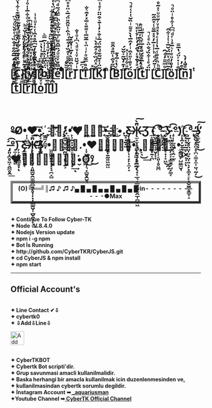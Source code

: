 </br>
</br>
</br>
</br>
</br>
<h1>[̲̿̑̒ͩ̅̑͂̐ͣ̐̏͑ͭͤ̀ͧ́͐̈C̲̅ͬ͌ͭ̇͊ͤͬ̃̓͒͌ͩ̓̈́]̌ͤ̃ͪ͛̍ͩ̓̉̒ͦͧ[̲̅ͦ͌ͪ̔ͨ̔̓ͤ̈́ͯ̈͆̆ͪ͑ͨ͋̅̍̍ͦ͗̈ͭ̈̈́̚̚y̲ͩͧ̌̔̒ͯͫ̇ͣ͐ͦͮͪ̌̅ͧ̚]̋ͮ̐̌[̲̑̈ͯͫ͆ͤ̽ͭ̔͐̅b̲̈́̏̆̇̍̏͊̾̍̍̅̿͛]͐ͮͫ̊̋̉̈̓̔̆̚[̲̅̀̐̈́̽ͭͮ̓̾ͫ̂ͣͮ̉͆̊͆ͫ̓̆̚e̲̓̅̂̄ͮͧͧ́̏̅̑͌ͬ̅ͮ̈̑͋ͪ̿̈́̃ͩ͆̃̈ͪ͌̏̉̇ͫ͆ͣ̿͋ͤͫ̍̚̚]̇ͮ̆ͫ͋͐̌̊[̲ͩ́͆͒͌ͨ͊̏̓͒̅͑ͪ̑̾̎̑̎̈́̅͛̈ͯͤ͆̈́̆̆͌ͥ̓̐r̲ͦͭ̂̈̎̀̓̅ͥ̽̃̽̆̚]͊ͥ́̆̎ͮ͑ͮͩ͛͆̍ͦ̇̐ ̂͊[̲̔ͬ͆̅T̲̂ͣ̿̌ͦͬͥ̈ͭ̅̆̅ͭ͌̄ͨ̅ͯ̒̑͛̐]̅ͯ[̲̅̆ͯ̈́̏͋ͣ̂ͤ̀ͥK̲͂̈͑̽̆̃͊ͩ͒̈́̅͐̐͐̒̾̄͛͒̈̈ͬͤͭͫ͒́͆ͧ̑̉̔̇̚]͑ ̇ͫͥͫ́[̲̅͆̋̉̑ͭ̈̄ͣ̑͌B̲ͨ̔ͨ̅̉͊]ͦ̇͊̒̌̃͐̌̌́[̲̅ͧ͋̏͑͗ͯö̲́ͮ̐̍̎ͯ̂ͥ̓̑̅̔̀ͤ͌ͥ̏̆ͭ̍͑ͣ̚]̈́ͣ̉̄̉ͨ̔̑̒̒ͪ̉ͭͯ̚[̲̅͑̒̏ͧͪ̎̈̂̅͋̄ͮ͂̄ͫ̓̚t̲ͪ̾̅ͦ̎́ͣͭ̅ͬ͛ͥ͊ͧ]̎̈́ͤ͗͋̏́̐̈͛ͤͨ̚ [̲ͧ̾̄̈́ͩͪ͗ͭ̅̒ͯ̽̅͌̾ͤ̂̑̃C̲̄ͪͪͣ̐͑̅̔ͭ̍ͨ̉ͯͣͮͬ͂ͧͧ͐̽͂̊]̑ͦͫ͌̒ͩ̑[̲͒̃ͫͩͮ̅̈́̆̅̍ͭ͗͋̑o̲̎̓̊̓ͧͤͬ͛̅ͣ͗ͬͩ͆͆͗͋̊ͥ̈ͦ̚]̎̐̾̇ͬ̈́̔̅͌[̲̅͒̓n̲̅ͤ̆̍̓̀̚]ͭͭ[̲̅̄͌͛̉ͥ̽̃͐̂̚t̲͊ͤ͊͆̄͌̎̿ͬ̃̌̃̃̇̔̅ͬ̇̑ͧͫͫ͒ͫ̎͂͊͛͋̔̏̿͗̃̿̉̚]̿ͩ̓[̲̄̋͂ͪ̎̇̽̇̌ͩ̿̾̒̅ͩͥ̑ͭ̌̇ͪr̲̅̓ͭ̉̏̈̐͊̎͐ͨͬ̇͛ͩ̒̓͛̏̓ͣ͑̇ͯ]̽̈͌̈́ͣ̄̿̔̅͊ͪͧ[̲̉͛͑̄̈̆̄̽̍ͦ̑̅̊͊̒͂͆̅̊ͯ̑ͭͨ̇ͧͭ̾o̲ͮͮ̽̓̎̉̅]ͤ̅̔͊ͩ͗̇ͨ̏͆̇̓ͧͣ͋[̲̑ͥ͋̽̍̅͒̌̂̅̈́ͧ̂ͩͤ̏͆͂̉ͧͦ̓͂̂̽͋l̲͆ͬ̒ͩͥ̌̈̓͑̈́̅̂̀̈͊ͯͩ̐̈͒ͮͫͥ̓́̈̔ͤ̚̚]</h1>
</br>
<h1>º̶͜O͏̸•͎̹̺͟͢❤͟͠•͏̡̘͙͈̭̜͙̳.҉̲̫͖̗̻̼¸͇✿͝͡҉̞¸̸̷̹̭͙̺̞̬̪̰̺̘̗̥̩̱͕̕.̠͖͚̩̮̟•̙̹̯͓̣̬̥̠̙̦͎̙͉͓̕͢ͅ❤̷̛̘͍̣͖̺͚̮͠•͢҉̰̬͕͉̱͕̱̣̣̱̰͈͖̰̤.̶❀͜҉͙•.̮̘̣̱͓͍Ƹ̵̡̜̟̜̲̰̥̙̩͔̟̙̣̼̦̝Ӝ̵̨̫̝̫̩̥̻̜̪͉̹̥͈̲͕̖͙͔̲͉̠̲̱͚̮̫̭̲͎̪͔͖̄̀͠Ʒ̕͠ ̼̝͔͙̥̯̹͙̱͔̪(̠̮̞͇̳̜̟̬̦̞̞ ͉͍̬͕̖͖̗͎̹͔͈̹̥͖̪͘͡҉̱̥̙̬͕͍̪°̵̺͚̗̥̯͔͢͝ ̨̲͚̼̹͖̦͔̣͎̞͖̀͜͏̯͔ʖ̵҉͎͉̬̫͔̣̠̦͔﻿̷̀͏͕̣̳̭̗̺̗͚͔ ͔͎͎̲̱̬͙͔̯̠̲͉̀͡°)҉͎͙̯̦̬͍͉̼̦̥͘(̳͙͓̘̣̰̲̙̬̯̣̘̝ͅ ͎̰̹̬̥̤̤̩̤̟̤̩͍͕̗̟͚͓̠̙͙̬̬̳̥͇̞̝͡°̢ ̶̴̥̱̬̝̥̤̟̞̪̠͚̟̼͎̤͉̰̦̕͜ʖ̨̼̗̬̕̕ͅ﻿̟́͜͠ ̶̡͈̟̪̥͖͔̭̪̥̯́͟͡°̩̼͎̜̤͈͈)̦͕͙̙͖̳̥͙ͅ ͠Ƹ̵̡̳͖̤̫̙̘͔Ӝ̵̵̨̢̡̨̡̤̹̝͈͇̮̭̫͚̫̻̭̗̥̩̦̣̦̲̲̰̮̜̲̮̭͙̙͉̄̕̕͟͡Ʒ̥̬.•̫͈̻̯͈͍͙̟̞̘̪̝̺❀̘̟͔ͅ.•̩̞̬͕͚̫͍̩͉̣̻̥̯̮͉❤̧̡͚̣̹͇̦̰͙͎̜̱͓͝•̗̝͉͇̣͙̪̭̣.¸͎̙̘͜͢✿̬̗͙̥̪¸͟͞.•̼̭͇̬̙̺͖͇̬̘❤̸̰͎̖̺̩̠͔̦̜̝͔̩̦̬͘•̧Ơ͎͜º̡͜</h1>
<table border=5 width=50% cellpadding=5 cellspacing=5>
    <tr>
	  <h1> <th colspan=4>(O)╚══╝║♫ ♪ ♫ ♪▄ █ ▄ █ ▄ ▄ █ ▄ █ ▄ █ in- - - - - - - - - - - -●Max </th></h1>
    </tr>
</table>
</br><b>✦    Continue To Follow Cyber-TK </b>
</br><b>✦    Node -V 8.4.0 </b>
</br><b>✦    Nodejs Version update  </b>
</br><b>✦   npm i -g npm </b>
</hr>
</br><b>✦   Bot İs Running </b>
</br><b>✦    http://github.com/CyberTKR/CyberJS.git </b>
</br><b>✦   cd CyberJS & npm install </b>
</br><b>✦   npm start </b>
<b><hr/></b>
<h2><b> Official Account's </b></h2>
</br><b>✦  Line Contact ✔⇩ </b>
</br><b>✦  cybertk0  </b>
</br><b>✦ ⇩Add⇩Line⇩ </b>
<p><a href="https://line.me/R/ti/p/~cybertk0" rel="nofollow"><img height="36" border="0" alt="Add Friend" src="https://camo.githubusercontent.com/035d0206e65dfbdfb7cdabbd6f5a1f4fb59f0e41/68747470733a2f2f7363646e2e6c696e652d617070732e636f6d2f6e2f6c696e655f6164645f667269656e64732f62746e2f656e2e706e67" data-canonical-src="https://scdn.line-apps.com/n/line_add_friends/btn/en.png" style="max-width:100%;"></a></p>
<html>
</br><b>✦    CyberTKBOT </b>
</br><b>✦    Cybertk Bot scripti'dir. </b>
</br><b>✦   Grup savunmasi amacli kullanilmalidir. </b>
</br><b>✦ Baska herhangi bir amacla kullanilmak icin duzenlenmesinden ve, </b>
</br><b>✦   kullanilmasindan cybertk sorumlu degildir. </b>
<br/><b>✦ İnstagram Account ➥<a href="http://instagram.com/_aquariusman " title="Tolga instagram Account"> _aquariusman </a> </b>
<br/><b>✦Youtube Channel ➥<a href="https://youtube.com/channel/UC9AyYKWovERexyOFy3h4rdw" title="CyberTK Youtube Channel"> CyberTK Official Channel </a></b>
 </html>
